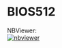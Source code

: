 # BIOS512

NBViewer:  
[![nbviewer](https://raw.githubusercontent.com/jupyter/design/master/logos/Badges/nbviewer_badge.svg)](https://nbviewer.jupyter.org/github/Rcwilliamson1/BIOS512/tree/main/)
